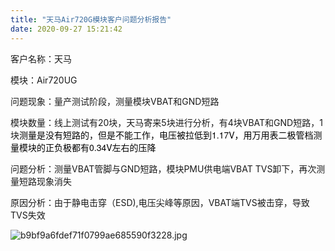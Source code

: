 ```yaml
---
title: "天马Air720G模块客户问题分析报告"
date: 2020-09-27 15:21:42
---
```


<p>客户名称：天马</p><p>模块：Air720UG</p><p>问题现象：量产测试阶段，测量模块VBAT和GND短路</p><p>模块数量：线上测试有20块，天马寄来5块进行分析，有4块VBAT和GND短路，1块<span style='display: inline !important; float: none; background-color: rgb(255, 255, 255); color: rgb(0, 0, 0); font-family: "Helvetica Neue",Helvetica,Arial,sans-serif; font-size: 14px; font-style: normal; font-variant: normal; font-weight: 400; letter-spacing: normal; orphans: 2; text-align: left; text-decoration: none; text-indent: 0px; text-transform: none; -webkit-text-stroke-width: 0px; white-space: normal; word-spacing: 0px;'>测量是没有短路的，但是不能工作，电压被拉低到1.17V，用万用表二极管档测量模块的正负极都有0.34V左右的压降</span></p><p>问题分析：测量VBAT管脚与GND短路，模块PMU供电端VBAT TVS卸下，再次测量短路现象消失</p><p>原因分析：由于静电击穿（ESD),电压尖峰等原因，VBAT端TVS被击穿，导致TVS失效</p><p><img class="img-responsive" alt="b9bf9a6fdef71f0799ae685590f3228.jpg" src="http://openluat-luatcommunity.oss-cn-hangzhou.aliyuncs.com/images/20200928170036498_b9bf9a6fdef71f0799ae685590f3228.jpg"><br></p><p><span style='display: inline !important; float: none; background-color: rgb(255, 255, 255); color: rgb(0, 0, 0); font-family: "Helvetica Neue",Helvetica,Arial,sans-serif; font-size: 14px; font-style: normal; font-variant: normal; font-weight: 400; letter-spacing: normal; orphans: 2; text-align: left; text-decoration: none; text-indent: 0px; text-transform: none; -webkit-text-stroke-width: 0px; white-space: normal; word-spacing: 0px;'><br></span></p><p><b></b><i></i><u></u><sub></sub><sup></sup><strike></strike><br></p><p><br></p>
